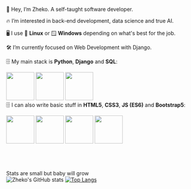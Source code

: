 👋 Hey, I’m Zheko. A self-taught software developer.

🔥 I’m interested in back-end development, data science and true AI.

🖥️ I use 🐧 __Linux__ or 🪟 __Windows__ depending on what's best for the job.

🛠️ I’m currently focused on Web Development with Django.

🗄️ My main stack is __Python__, __Django__ and __SQL__:


[<img src="https://github.com/ZhekoGinev/media/blob/main/images/python.png" height=75>](#) [<img src="https://github.com/ZhekoGinev/media/blob/main/images/django.png" height=75>](#) [<img src="https://github.com/ZhekoGinev/media/blob/main/images/mysql.png" height=75>](#)
<br>
🗄️ I can also write basic stuff in __HTML5__, __CSS3__, __JS (ES6)__ and __Bootstrap5__:

[<img src="https://github.com/ZhekoGinev/media/blob/main/images/html5.png" height=75>](#) [<img src="https://github.com/ZhekoGinev/media/blob/main/images/css3.png" height=75>](#)  [<img src="https://github.com/ZhekoGinev/media/blob/main/images/js.png" height=75>](#) [<img src="https://github.com/ZhekoGinev/media/blob/main/images/bootstrap5.png" height=75>](#)
<br><br><br><br><br>
Stats are small but baby will grow<br>
![Zheko's GitHub stats](https://github-readme-stats.vercel.app/api?username=ZhekoGinev&show_icons=true&theme=dracula&hide=contribs,prs,issues)  [![Top Langs](https://github-readme-stats.vercel.app/api/top-langs/?username=ZhekoGinev)](https://github.com/ZhekoGinev/github-readme-stats)
